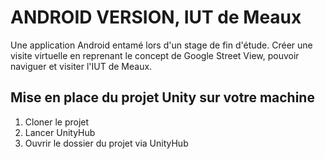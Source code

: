 # ANDROID VERSION, IUT de Meaux
Une application Android entamé lors d'un stage de fin d'étude. Créer une visite virtuelle en reprenant le concept de Google Street View, pouvoir naviguer et visiter l'IUT de Meaux.

## Mise en place du projet Unity sur votre machine
1. Cloner le projet 
2. Lancer UnityHub
3. Ouvrir le dossier du projet via UnityHub
